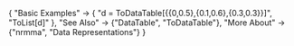 {
  "Basic Examples" -> {
    "d = ToDataTable[{{0,0.5},{0.1,0.6},{0.3,0.3}}]",
    "ToList[d]"
    },
  "See Also" -> 
    {"DataTable", "ToDataTable"},
  "More About" -> {"nrmma", "Data Representations"}
}
